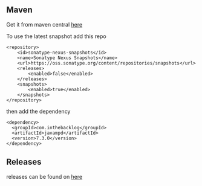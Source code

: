 ## Maven

Get it from maven
central [here](http://search.maven.org/#search%7Cgav%7C1%7Cg%3A%22com.inthebacklog%22%20AND%20a%3A%22javampd%22)

To use the latest snapshot add this repo

```
<repository>
    <id>sonatype-nexus-snapshots</id>
    <name>Sonatype Nexus Snapshots</name>
    <url>https://oss.sonatype.org/content/repositories/snapshots</url>
    <releases>
        <enabled>false</enabled>
    </releases>
    <snapshots>
        <enabled>true</enabled>
    </snapshots>
</repository>
```

then add the dependency

```
<dependency>
  <groupId>com.inthebacklog</groupId>
  <artifactId>javampd</artifactId>
  <version>7.3.0</version>
</dependency>
```

## Releases

releases can be found on [here](https://github.com/finnyb/javampd/releases)
